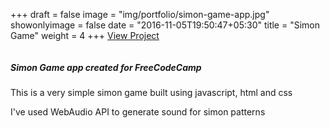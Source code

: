 +++
draft = false
image = "img/portfolio/simon-game-app.jpg"
showonlyimage = false
date = "2016-11-05T19:50:47+05:30"
title = "Simon Game"
weight = 4
+++
<a href="http://simon-game-app.surge.sh/" target="_blank">View Project</a>
<div class="col-lg-7">
<img class ="img-responsive" src="../../img/portfolio/simon-game-app.jpg" alt="" />
</div>
<div class="col-lg-5">
<h5>Simon Game app created for FreeCodeCamp</h5>
<p>This is a very simple simon game built using javascript, html and css</p>
<p>I've used WebAudio API to generate sound for simon patterns</p>
</div>